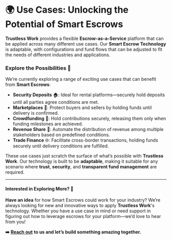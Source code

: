 # 🌍 Use Cases: Unlocking the Potential of Smart Escrows

**Trustless Work** provides a flexible **Escrow-as-a-Service** platform that can be applied across many different use cases. Our **Smart Escrow Technology** is adaptable, with configurations and fund flows that can be adjusted to fit the needs of different industries and applications.

### **Explore the Possibilities** 🚀

We’re currently exploring a range of exciting use cases that can benefit from **Smart Escrows**:

* **Security Deposits** 🏠: Ideal for rental platforms—securely hold deposits until all parties agree conditions are met.
* **Marketplaces** 🛒: Protect buyers and sellers by holding funds until delivery is confirmed.
* **Crowdfunding** 🤝: Hold contributions securely, releasing them only when funding milestones are achieved.
* **Revenue Share** 💸: Automate the distribution of revenue among multiple stakeholders based on predefined conditions.
* **Trade Finance** 🌐: Facilitate cross-border transactions, holding funds securely until delivery conditions are fulfilled.

These use cases just scratch the surface of what’s possible with **Trustless Work**. Our technology is built to be **adaptable**, making it suitable for any scenario where **trust**, **security**, and **transparent fund management** are required.

***

#### **Interested in Exploring More?** 🤔

**Have an idea** for how Smart Escrows could work for your industry? We’re always looking for new and innovative ways to apply **Trustless Work**'s technology. Whether you have a use case in mind or need support in figuring out how to leverage escrows for your platform—we’d love to hear from you!

**➡️** [**Reach out**](https://t.me/+kmr8tGegxLU0NTA5) **to us and let’s build something amazing together.**
